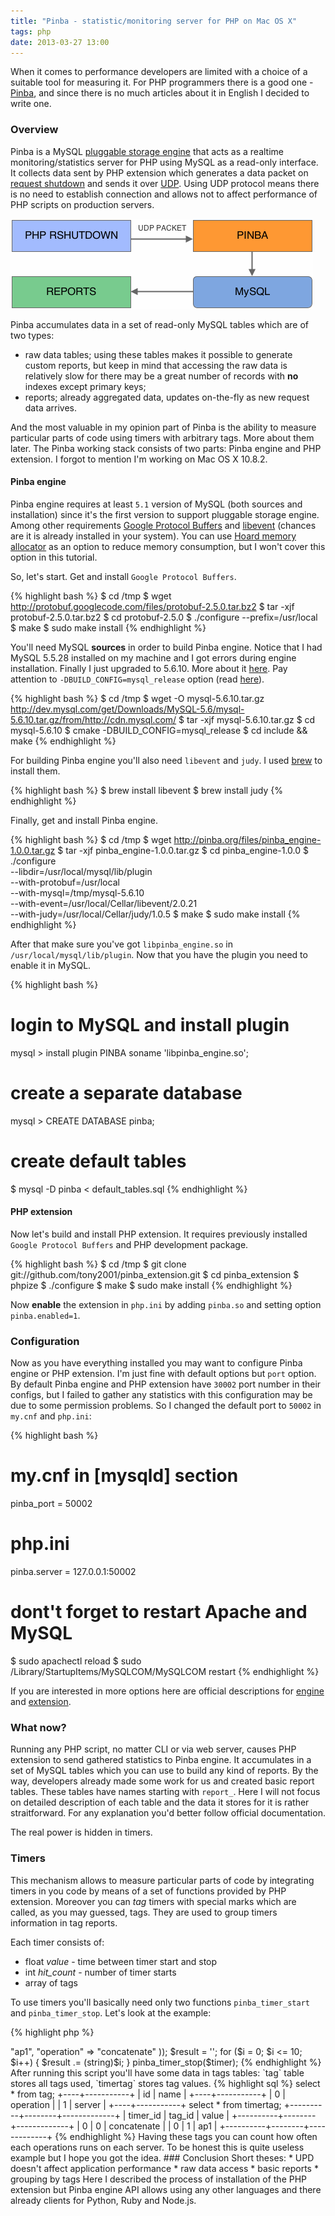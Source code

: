```yaml
---
title: "Pinba - statistic/monitoring server for PHP on Mac OS X"
tags: php
date: 2013-03-27 13:00
---
```


When it comes to performance developers are limited with a choice of a suitable tool for measuring it. For PHP programmers there is a good one - [Pinba](http://pinba.org), and since there is no much articles about it in English I decided to write one.

### Overview
Pinba is a MySQL [pluggable storage engine](http://dev.mysql.com/doc/refman/5.1/en/pluggable-storage.html) that acts as a realtime monitoring/statistics server for PHP using MySQL as a read-only interface. It collects data sent by PHP extension which generates a data packet on [request shutdown](http://devzone.zend.com/303/extension-writing-part-i-introduction-to-php-and-zend/#Heading3) and sends it over [UDP](http://en.wikipedia.org/wiki/User_Datagram_Protocol). Using UDP protocol means there is no need to establish connection and allows not to affect performance of PHP scripts on production servers. 

![Pinba workflow](/static/img/posts/pinba.gif "Pinba workflow")

Pinba accumulates data in a set of read-only MySQL tables which are of two types: 

* raw data tables; using these tables makes it possible to generate custom reports, but keep in mind that accessing the raw data is relatively slow for there may be a great number of records with **no** indexes except primary keys;
* reports; already aggregated data, updates on-the-fly as new request data arrives.

And the most valuable in my opinion part of Pinba is the ability to measure particular parts of code using timers with arbitrary tags. More about them later. The Pinba working stack consists of two parts: Pinba engine and PHP extension. I forgot to mention I'm working on Mac OS X 10.8.2.

#### Pinba engine
Pinba engine requires at least `5.1` version of MySQL (both sources and installation) since it's the first version to support pluggable storage engine. Among other requirements [Google Protocol Buffers](http://code.google.com/p/protobuf) and [libevent](http://monkey.org/~provos/libevent/) (chances are it is already installed in your system). You can use [Hoard memory allocator](http://www.hoard.org) as an option to reduce memory consumption, but I won't cover this option in this tutorial. 

So, let's start. Get and install `Google Protocol Buffers`.

{% highlight bash %}
$ cd /tmp
$ wget http://protobuf.googlecode.com/files/protobuf-2.5.0.tar.bz2
$ tar -xjf protobuf-2.5.0.tar.bz2
$ cd protobuf-2.5.0
$ ./configure --prefix=/usr/local
$ make
$ sudo make install
{% endhighlight %}

You'll need MySQL **sources** in order to build Pinba engine. Notice that I had MySQL 5.5.28 installed on my machine and I got errors during engine installation. Finally I just upgraded to 5.6.10. More about it [here](https://github.com/tony2001/pinba_engine/issues/13). Pay attention to `-DBUILD_CONFIG=mysql_release` option (read [here](http://dev.mysql.com/doc/mysql-sourcebuild-excerpt/5.5/en/source-configuration-options.html#cmake-general-options)).

{% highlight bash %}
$ cd /tmp
$ wget -O mysql-5.6.10.tar.gz \
http://dev.mysql.com/get/Downloads/MySQL-5.6/mysql-5.6.10.tar.gz/from/http://cdn.mysql.com/
$ tar -xjf mysql-5.6.10.tar.gz
$ cd mysql-5.6.10
$ cmake -DBUILD_CONFIG=mysql_release
$ cd include && make
{% endhighlight %}

For building Pinba engine you'll also need `libevent` and `judy`. I used [brew](http://mxcl.github.com/homebrew/) to install them.

{% highlight bash %}
$ brew install libevent
$ brew install judy
{% endhighlight %}

Finally, get and install Pinba engine.

{% highlight bash %}
$ cd /tmp
$ wget http://pinba.org/files/pinba_engine-1.0.0.tar.gz
$ tar -xjf pinba_engine-1.0.0.tar.gz
$ cd pinba_engine-1.0.0
$ ./configure \
--libdir=/usr/local/mysql/lib/plugin \
--with-protobuf=/usr/local \
--with-mysql=/tmp/mysql-5.6.10 \
--with-event=/usr/local/Cellar/libevent/2.0.21 \
--with-judy=/usr/local/Cellar/judy/1.0.5
$ make
$ sudo make install
{% endhighlight %}

After that make sure you've got `libpinba_engine.so` in `/usr/local/mysql/lib/plugin`. Now that you have the plugin you need to enable it in MySQL.

{% highlight bash %}
# login to MySQL and install plugin
mysql > install plugin PINBA soname 'libpinba_engine.so';
# create a separate database
mysql > CREATE DATABASE pinba;
# create default tables
$ mysql -D pinba < default_tables.sql
{% endhighlight %}

#### PHP extension
Now let's build and install PHP extension. It requires previously installed `Google Protocol Buffers` and PHP development package.

{% highlight bash %}
$ cd /tmp
$ git clone git://github.com/tony2001/pinba_extension.git
$ cd pinba_extension
$ phpize
$ ./configure
$ make
$ sudo make install
{% endhighlight %}

Now **enable** the extension in `php.ini` by adding `pinba.so` and setting option `pinba.enabled=1`.

### Configuration
Now as you have everything installed you may want to configure Pinba engine or PHP extension. I'm just fine with default options but `port` option. By default Pinba engine and PHP extension have `30002` port number in their configs, but I failed to gather any statistics with this configuration may be due to some permission problems. So I changed the default port to `50002` in `my.cnf` and `php.ini`:

{% highlight bash %}
# my.cnf in [mysqld] section
pinba_port = 50002
# php.ini
pinba.server = 127.0.0.1:50002
# dont't forget to restart Apache and MySQL
$ sudo apachectl reload
$ sudo /Library/StartupItems/MySQLCOM/MySQLCOM restart
{% endhighlight %} 

If you are interested in more options here are official descriptions for [engine](https://github.com/tony2001/pinba_engine/wiki/Configuration) and [extension](https://github.com/tony2001/pinba_engine/wiki/PHP-extension).

### What now?
Running any PHP script, no matter CLI or via web server, causes PHP extension to send gathered statistics to Pinba engine. It accumulates in a set of MySQL tables which you can use to build any kind of reports. By the way, developers already made some work for us and created basic report tables. These tables have names starting with `report_`. Here I will not focus on detailed description of each table and the data it stores for it is rather straitforward. For any explanation you'd better follow official documentation. 

The real power is hidden in timers. 

### Timers
This mechanism allows to measure particular parts of code by integrating timers in you code by means of a set of functions provided by PHP extension. Moreover you can *tag* timers with special marks which are called, as you may guessed, tags. They are used to group timers information in tag reports. 

Each timer consists of:

* float *value* - time between timer start and stop
* int *hit_count* - number of timer starts
* array of tags

To use timers you'll basically need only two functions `pinba_timer_start` and `pinba_timer_stop`. Let's look at the example: 

{% highlight php %}
<?php

$timer = pinba_timer_start(array(
    "server" => "ap1",
    "operation" => "concatenate"
));
$result = '';
for ($i = 0; $i <= 10; $i++) {
    $result .= (string)$i;
}
pinba_timer_stop($timer);
{% endhighlight %} 

After running this script you'll have some data in tags tables: `tag` table stores all tags used, `timertag` stores tag values.

{% highlight sql %}

select * from tag;
+----+-----------+
| id | name      |
+----+-----------+
|  0 | operation |
|  1 | server    |
+----+-----------+

select * from timertag;
+----------+--------+-------------+
| timer_id | tag_id | value       |
+----------+--------+-------------+
|        0 |      0 | concatenate |
|        0 |      1 | ap1         |
+----------+--------+-------------+
{% endhighlight %} 

Having these tags you can count how often each operations runs on each server. To be honest this is quite useless example but I hope you got the idea.
 
### Conclusion
Short theses:

* UPD doesn't affect application performance 
* raw data access
* basic reports
* grouping by tags

Here I described the process of installation of the PHP extension but Pinba engine API allows using any other languages and there already clients for Python, Ruby and Node.js.

